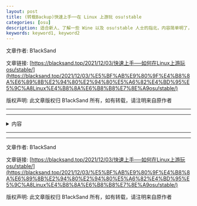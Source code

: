 ```yaml
---
layout: post
title: (转载Backup)快速上手──在 Linux 上游玩 osu!stable
categories: [osu]
description: 适合新人、了解一些 Wine 以及 osu!stable 人士的指北，内容简单明了，操作基于 Arch
keywords: keyword1, keyword2
---
```


文章作者: B1ackSand

文章链接: [https://blacksand.top/2021/12/03/快速上手──如何在Linux上游玩osu!stable/](https://blacksand.top/2021/12/03/%E5%BF%AB%E9%80%9F%E4%B8%8A%E6%89%8B%E2%94%80%E2%94%80%E5%A6%82%E4%BD%95%E5%9C%A8Linux%E4%B8%8A%E6%B8%B8%E7%8E%A9osu!stable/)

版权声明: 此文章版权归 B1ackSand 所有，如有转载，请注明来自原作者

------
------

<details><summary>内容</summary>

适合新人、了解一些 Wine 以及 osu!stable 人士的指北，内容简单明了，操作基于 Arch：[即本文](https://blacksand.top/2021/12/03/%E5%BF%AB%E9%80%9F%E4%B8%8A%E6%89%8B%E2%94%80%E2%94%80%E5%A6%82%E4%BD%95%E5%9C%A8Linux%E4%B8%8A%E6%B8%B8%E7%8E%A9osu!stable/)

~~适合想详细了解所有步骤的指北，内容详尽繁多，有疑难解答：[Blog](https://blacksand.top/2021/10/02/Linux%E4%B8%8B%E4%BD%BF%E7%94%A8Lutris%E5%AE%89%E8%A3%85%E5%B9%B6%E6%B8%B8%E7%8E%A9%E4%BD%8E%E5%BB%B6%E8%BF%9F%E9%9F%B3%E9%A2%91osu!%20%E7%9B%B8%E5%85%B3%E6%8C%87%E5%8C%97/#gonX%E7%9A%84%E9%9F%B3%E9%A2%91%E5%BB%B6%E8%BF%9F%E8%B0%83%E6%95%B4%E6%96%B9%E6%A1%88) 或 [BiliBili 专栏版](https://www.bilibili.com/read/cv11906796?from=search&spm_id_from=333.337.0.0) ~~(过时)

如果仅仅想要玩 osu! ，没有刷 PP 的想法 ，为什么不直接使用原生且延迟极低的 [osu!Lazer](https://github.com/ppy/osu) 呢？

# 前言
我相信大多数人已经在用自己心目中最舒适的发行版，但如果你还没有想好用什么发行版，请 马上投入 Arch 神教的怀抱 查询资料了解下各发行版的特点，选择一个适合自己的发行版。但我仍建议使用基于 Arch 的发行版，因为所用补丁的是基于 Arch 进行打包。

本文所有操作均基于 Arch 发行版进行！

按道理来讲，本指南适用于 Ubuntu、Debian 系、openSUSE、Fedora 或 Arch 系等，本文会使用 Lutris 作为 Wine 的容器管理，因为实在太方便，当然也会提供脚本的方式运行。

-----------------

# 视频流程
3 月刚好换了新电脑，就顺便录了视频。

BiliBili: [BV1kY411T7wU](https://www.bilibili.com/video/BV1kY411T7wU)

# 安装 Lutris 和 wine-osu
首先务必参阅 [Lutris 官方 docs 文档](https://github.com/lutris/docs/blob/master/WineDependencies.md)，其中包含有各个发行版的 Wine 相关依赖安装命令，安装 Wine 的所有依赖项以确保工作正常。

以 Arch 为例，在 Arch 下安装需要启用 [<code>Multilib</code> 存储库](https://wiki.archlinux.org/title/Official_repositories#multilib)，开启存储库后，你应当已经安装以下软件包和依赖：

```CODE
# 其中 lutris 和 winetricks 请自行寻找相关发行版安装文档
sudo pacman -S lib32-gnutls lib32-libxcomposite lutris winetricks
# 如果你使用的是Nvidia显示卡（A卡请自行寻找资料）
sudo pacman -S lib32-nvidia-utils
```
<code>wine-osu</code> 是一个带有 osu! 相关修正补丁的 Wine 构建，它修正了许多 osu! 的游戏崩溃、错误等问题，此安装包出自 ThePooN，gonX 在此基础上做了大量工作。

下载地址：

[Google Drive gonX 镜像](https://drive.google.com/drive/folders/17MVlyXixv7uS3JW4B-H8oS4qgLn7eBw5)，强烈建议通过正常渠道下载 gonX 的 Wine 构建，这算是对作者的一种感谢。

[个人的蓝奏云 密码: 1234](https://blacksand.lanzouw.com/b0b3zo18d)，由于格式限制，从蓝奏盘下载下来的文件需要为文件扩展名添加.zst，否则压缩文件将无法正常读取。

下载完成后，如果是 Arch 系，安装命令为：

```CODE
sudo pacman -U ~/Download/wine-osu-7.0-2-x86_64.pkg.tar.zst
```

非 Arch 系建议将压缩文件中 <code>/opt</code> 文件下的内容解压到 Lutris 的 Wine 构建文件夹中，方便 Lutris 选择自定义 Wine 构建。

Lutris (Arch) 默认的 Wine 构建存放位置为：~/.local/share/lutris/runners/wine/

-------------

# 从 pulseaudio 迁移到 pipewire

## 迁移

* PipeWire 是一个新的低级多媒体框架。它旨在以最小的延迟提供音频和视频的捕获和回放，并支持基于 PulseAudio、JACK、ALSA 和 GStreamer 的应用程序。

~~pulseaudio 都十几年了求求你们换了吧，~~pipewire 资源占用低得多，音频延迟还低。

##### (补充<sup>by zip</sup>：Ubuntu系的在22.10版本之后默认应该都是pipewire了)
</br>

据我所知：

Fedora 默认预装 pipewire。

Debian/Ubuntu 请参阅该[网址](https://wiki.debian.org/PipeWire)。

Arch 系：

```CODE
# 移除所有pulseaudio服务
systemctl --user disable --now pulseaudio.socket pulseaudio.service

# pipewire将会卸载掉pulseaudio，取而代之的是pipewire的pulse兼容实现
sudo pacman -S pipewire pipewire-pulse pipewire-alsa pipewire-media-session

# 安装完成后，启动pipewire服务
systemctl --user enable --now pipewire.service pipewire.socket pipewire-media-session.service pipewire-pulse.service pipewire-pulse.socket
安装完成后，你可能需要执行一次重启。
```

进一步降低延迟（可选）
pipewire 本身的音频延迟已经能满足大部分人的需求，但是仍然可以选择继续降低小许音频延迟。

在终端运行命令：

```CODE
# 复制pipewire配置文件
mkdir -p ~/.config/pipewire
cp -rv /usr/share/pipewire/* ~/.config/pipewire/

# 修改配置文件
cd ~/.config/pipewire
vim pipewire-pulse.conf
vim pipewire.conf
```

在编辑页面中，根据我的示例，取消注释这些条目并编辑 / 前的数值，其中 1.33ms = 64/48000=0.00133333~ 而算得：

```CONF
# pipewire-pulse.conf
{   name = libpipewire-module-protocol-pulse
            ...
            pulse.min.req = 64/48000              # 1.33ms
            pulse.default.req = 64/48000          # 1.33ms
            pulse.min.frag = 64/48000             # 1.33ms
            pulse.min.quantum = 64/48000          # 1.33ms
            ...

stream.properties = {
    ...
    node.latency = 64/48000
    ...
```

```CONF
# pipewire.conf
context.properties = {
    ...
    default.clock.rate        = 48000
    default.clock.quantum     = 64
    default.clock.min-quantum = 64
    ...
```

完成配置保存后，重启 pipewire 服务，测试音频是否正常：

```CODE
systemctl --user restart pipewire pipewire-pulse
```

一般来说，32 或 64 这两个数值在大多数电脑中能够稳定播放音频，如出现音频撕裂或无声等症状，请根据自身情况进行增大至多到默认值 256，例如 128/48000，192/48000。

---------------

# 安装 osu!
## 初始化 WinePrefix
以 WINEPREFIX 虚拟盘地址为 ~/.wineosu 举例：

```BASH
# 均在同一个终端执行
export WINEARCH=win32
export PATH=/opt/wine-osu/bin:$PATH
export WINEPREFIX=$HOME/.wineosu

# 安装运行组件 无需安装mono和gecko
winetricks -f cjkfonts gdiplus dotnet40

# 安装完成后，将默认系统设置为win2003或winxp，否则无法运行
winecfg -v win2003
```

winetricks 有可能会因为众所周知的网络原因下载安装包失败，此时可使用全局代理扶梯手动下载。例如将 dotnet40 安装包放入 <code>~/.cache/winetricks/dotnet40</code> 下，此文件夹下为 winetricks 的安装包缓存地址。

## osu! 安装以及配置
### 安装
安装 osu! 仍需要全局代理扶梯，否则有可能在安装时候发生进度条倒退现象，此处不建议使用离线版客户端，可能会导致 osu! 无法启动。

亦可尝试使用 <code>CloudflareSpeedTest</code>，可参考艾雨露视频在 Windows 下的操作，学习修改 Linux 下的 host 文件，能达到一样的效果。

```BASH
# 在终端执行
export PATH=/opt/wine-osu/bin:$PATH
export WINEPREFIX=$HOME/.wineosu

cd ~/.wineosu
mkdir osu
cd osu
wget 'https://m1.ppy.sh/r/osu!install.exe'
wine 'osu!install.exe'
```

此时，你的 osu! 安装程序应当运行成功，随后会自动启动 osu!，其中在 osu! 设置中务必将帧率设置在无限制或者 Optimal，否则有较大输入延迟。

将通用偏移（全局 offset）设置为 -40 到 - 15（如果使用兼容模式音频，则设置为 -25 到 - 10）以解决 Wine 奇怪的延迟问题。（若无不适则可以不设置，但此处我建议设置）

### 中文
如果你当前的 Linux 发行版为全新安装，osu! 将可能面临中日文字符为口口口口口的现象，这会影响到惯用中日文的玩家。

如果当前你为 WL dual boot（即 windows 和 Linux 双系统）：

```SHELL
# 将windows下的字体复制到Linux下并刷新字体缓存
cd /etc/fonts
sudo mkdir WindowsFonts
sudo cp /mnt/mountc/Windows/Fonts /etc/fonts/WindowsFonts
sudo fc-cache -f
```
如果当前仅安装了 Linux 系统，以 Arch 为例：

```SHELL
# 安装ttf-win10包
sudo pacman -S ttf-win10
```

如是其他发行版请自行想办法获取到 Windows 的字体打包，按照上方的双系统字体操作即可。

###Lutris 配置

Lutris 第一次打开根据地区不同，可能需要代理才能打开。如不适应或无法启动 Lutris，请使用文章后面部分的脚本法。

<ol>

<li>打开 Lutris 后，点击左上角的 <code>+</code> 号。</li>

<li>在 Game Info 标签页中，Name 填入 <code>osu!</code>，Runner 选择 <code>Wine</code>。</li>

<li>在 Game Options 标签页中，Executable 选择 osu! 启动程序，例 <code>/home/blacksand/.wineosu/osu/osu!.exe</code>；Wine Prefix 填入刚才创建的 Wine 虚拟盘，例 <code>/home/blacksand/.wineosu</code>；Prefix architecture 选择 <code>32-bit</code>。</li>

<li>在 Runner Options 标签页中，Wine version 选择你安装了的 <code>wine-osu</code>；该包在 Arch 系默认安装于 <code>/opt/wine-osu/bin/wine</code>。（重要的是选中 wine 这个文件），将有关 DXVK、VKD3D 等按钮关闭，这会影响到 osu! 的正常启动。</li>
<a href="https://img.blacksand.top/images/2022/03/28/Screenshot_20220328_193301.png" data-fancybox="group" data-caption="" class="fancybox"><img src="https://img.blacksand.top/images/2022/03/28/Screenshot_20220328_193301.png"></a>

<li>在 System Opinions 标签页中，确保 “Disable desktop effects” 为开启；在最下面的 Enviroment Variavles，点击 Add，key 值栏填入 <code>vblack_mode</code> ，value 值栏填入 <code>0</code>；（关闭垂直同步）

确保 “Reduce Pulseaudio latency” 为关闭，否则将会破坏掉 Wine 音频驱动补丁的延迟修正。</li>

<li>（可选）根据进一步降低延迟部分，可能需要配置 <code>STAGING_AUDIO_PERIOD</code>：若在 pipewire-pulse.conf 配置文件中，将数值配置为 <code>64/48000</code>，则此时在 System Opinions 下面的 Enviroment Variavles，点击 Add，key 值栏填入 <code>STAGING_AUDIO_PERIOD</code> ，value 值栏填入 <code>13333或更高一些</code>。(即计算 <code>64/48000</code> 得到的数字右移 7 位小数点得到)</li>

</ol>

至此安装配置到此完成，通过 Lutris 可创建桌面或菜单栏快捷方式，打开后测试打图是否有问题，按理来说应当很接近 Windows 下的手感，字体等问题也一样解决。

-----------

# 疑难解答
## 通过脚本运行 osu!
适用于无法使用 Lutris 的朋友，或钟情于脚本运行者。

```CODE
# 转到osu!根目录
cd ~/.wineosu/osu

# 创建一个名为start.sh的shell文件
touch start.sh

# 给予运行权限
chmod +x start.sh

# 编辑该文件
vim start.sh
```

文件内容应当是这样，例：

```BASH
#!/bin/sh
export WINEARCH=win32
export PATH=/opt/wine-osu/bin:$PATH
export WINEPREFIX=$HOME/.wineosu

export vblank_mode=0

#export STAGING_AUDIO_PERIOD=13333

cd ~/.wineosu/osu
wine 'osu!.exe' "$@"
```

编辑保存后，尝试在当前目录打开终端运行<code>./start.sh</code>，看看是否有音频延迟或字体问题。export 中的一些项目和 Lutris 配置中相同，一样能够修改 <code>STAGING_AUDIO_PERIOD</code>，仅需取消注释，更改等号后的 value 即可。

## 我该如何在 Linux 下使用我的数位板进行游玩？

在 Linux 下个人推荐使用 <code>OpenTabletDriver</code> 进行数位板连接。这是一个开源、跨平台、可用户自定义的数位板驱动，类似于 Windows 下的 TabletDriver（但 TD 已经不更新了），比 TD 功能更强，支持更新的数位板，众多开发者对 Debian 系和 ArchLinux 的安装进行了简化。安装向导：

```CODE
#安装向导
https://opentabletdriver.net/Wiki/Install/Linux

#常见问题解决方法（包括使用数位板时多个光标同时出现的问题）
https://opentabletdriver.net/Wiki/FAQ/Linux
```

## 更多的疑难解答

[点击此处跳转 (outdate)](https://blacksand.top/2021/10/02/Linux%E4%B8%8B%E4%BD%BF%E7%94%A8Lutris%E5%AE%89%E8%A3%85%E5%B9%B6%E6%B8%B8%E7%8E%A9%E4%BD%8E%E5%BB%B6%E8%BF%9F%E9%9F%B3%E9%A2%91osu!%20%E7%9B%B8%E5%85%B3%E6%8C%87%E5%8C%97/#%E7%96%91%E9%9A%BE%E8%A7%A3%E7%AD%94)

# 另请参阅

<ul>
<li><p><a target="_blank" rel="noopener" href="https://blog.thepoon.fr/osuLinuxAudioLatency">Low-latency osu! on Linux – ThePooN Blog</a>  #有关音频延迟的原因和补丁的实现</p>
</li>
<li><p><a target="_blank" rel="noopener" href="https://dwz.mk/NFrYrq">Linux lutris low latency osu! [GUIDE] – reddit</a></p>
</li>
<li><p><a target="_blank" rel="noopener" href="https://osu.ppy.sh/community/forums/topics/367783">Ultimate guide to low-latency osu! on Linux (rev.12) – osu! forum</a></p>
</li>
<li><p><a target="_blank" rel="noopener" href="https://wiki.archlinux.org/title/User:Katoumegumi">User:Katoumegumi - Arch Wiki</a></p>
</li>
<li><p><a target="_blank" rel="noopener" href="https://discord.gg/ThePooN">ThePooN’s discord</a></p>
</li>
</ul>

</details>

------
------

文章作者: B1ackSand

文章链接: [https://blacksand.top/2021/12/03/快速上手──如何在Linux上游玩osu!stable/](https://blacksand.top/2021/12/03/%E5%BF%AB%E9%80%9F%E4%B8%8A%E6%89%8B%E2%94%80%E2%94%80%E5%A6%82%E4%BD%95%E5%9C%A8Linux%E4%B8%8A%E6%B8%B8%E7%8E%A9osu!stable/)

版权声明: 此文章版权归 B1ackSand 所有，如有转载，请注明来自原作者